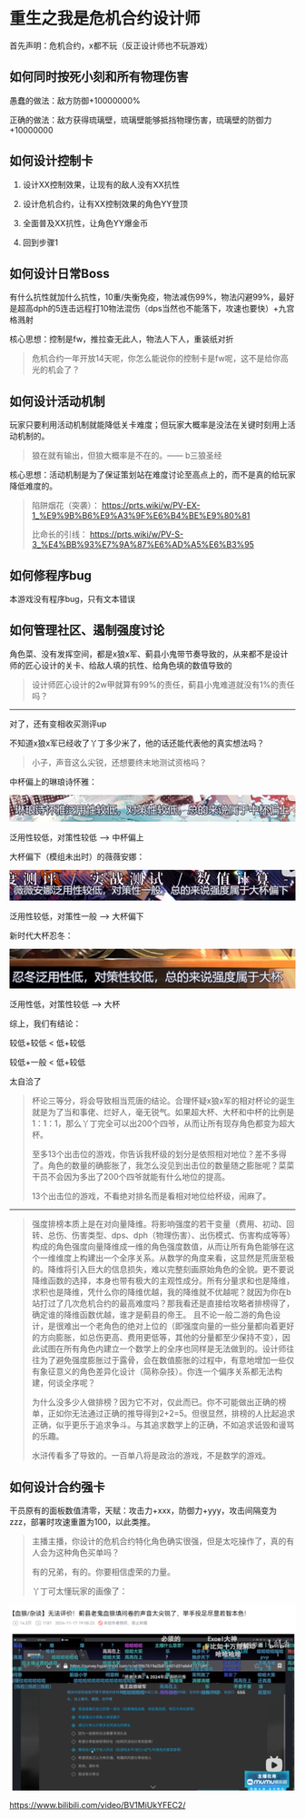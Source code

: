 # 重生之我是危机合约设计师

首先声明：危机合约，x都不玩（反正设计师也不玩游戏）

## 如何同时按死小刻和所有物理伤害

愚蠢的做法：敌方防御+10000000%

正确的做法：敌方获得琉璃壁，琉璃壁能够抵挡物理伤害，琉璃壁的防御力+10000000

## 如何设计控制卡

1. 设计XX控制效果，让现有的敌人没有XX抗性

2. 设计危机合约，让有XX控制效果的角色YY登顶

3. 全面普及XX抗性，让角色YY爆金币

4. 回到步骤1

## 如何设计日常Boss

有什么抗性就加什么抗性，10重/失衡免疫，物法减伤99%，物法闪避99%，最好是超高dph的5连击远程打10物法混伤（dps当然也不能落下，攻速也要快）+九宫格溅射

核心思想：控制是fw，推拉查无此人，物法人下人，重装纸对折

> 危机合约一年开放14天呢，你怎么能说你的控制卡是fw呢，这不是给你高光的机会了？

## 如何设计活动机制

玩家只要利用活动机制就能降低关卡难度；但玩家大概率是没法在关键时刻用上活动机制的。

> 狼在就有输出，但狼大概率是不在的。—— b三狼圣经

核心思想：活动机制是为了保证策划站在难度讨论至高点上的，而不是真的给玩家降低难度的。

> 陷阱烟花（突袭）：
https://prts.wiki/w/PV-EX-1_%E9%9B%B6%E9%A3%9F%E6%B4%BE%E9%80%81
> 
> 比命长的引线：
https://prts.wiki/w/PV-S-3_%E4%BB%93%E7%9A%87%E6%AD%A5%E6%B3%95




## 如何修程序bug

本游戏没有程序bug，只有文本错误

## 如何管理社区、遏制强度讨论

角色菜、没有发挥空间，都是x狼x军、蓟县小鬼带节奏导致的，从来都不是设计师的匠心设计的关卡、给敌人填的抗性、给角色填的数值导致的

> 设计师匠心设计的2w甲就算有99%的责任，蓟县小鬼难道就没有1%的责任吗？

---

对了，还有变相收买测评up

不知道x狼x军已经收了丫丁多少米了，他的话还能代表他的真实想法吗？

> 小子，声音这么尖锐，还想要终末地测试资格吗？

中杯偏上的琳琅诗怀雅：

![1](img/1.png)

泛用性较低，对策性较低 ——> 中杯偏上

大杯偏下（模组未出时）的薇薇安娜：

![2](img/2.png)

泛用性较低，对策性一般 ——> 大杯偏下

新时代大杯忍冬：

![3](img/3.png)

泛用性低，对策性较低 ——> 大杯

综上，我们有结论：

较低+较低 < 低+较低

较低+一般 < 低+较低


太自洽了

> 杯论三等分，将会导致相当荒唐的结论。合理怀疑x狼x军的相对杯论的诞生就是为了当和事佬、烂好人，毫无锐气。如果超大杯、大杯和中杯的比例是1：1：1，那么丫丁完全可以出200个四爷，从而让所有现存角色都变为超大杯。
>
> 至多13个出击位的游戏，你告诉我杯级的划分是依照相对地位？差不多得了。角色的数量的确膨胀了，我怎么没见到出击位的数量随之膨胀呢？菜菜干员不会因为多出了200个四爷就能有什么地位的提高。
>
> 13个出击位的游戏，不看绝对排名而是看相对地位给杯级，闹麻了。

---

> 强度排榜本质上是在对向量降维。将影响强度的若干变量（费用、初动、回转、总伤、伤害类型、dps、dph（物理伤害）、出伤模式、伤害构成等等）构成的角色强度向量降维成一维的角色强度数值，从而让所有角色能够在这个一维维度上构建出一个全序关系。从数学的角度来看，这显然是荒唐至极的。降维将引入巨大的信息损失，难以完整刻画原始角色的全貌。更不要说降维函数的选择，本身也带有极大的主观性成分。所有分量求和也是降维，求积也是降维，凭什么你的降维优越，我的降维就不优越呢？就因为你在b站打过了几次危机合约的最高难度吗？那我看还是直接给攻略者排榜得了，确定谁的降维函数优越，谁才是蓟县的帝王。
且不论一般二游的角色设计，是很难出一个老角色的绝对上位的（即强度向量的一些分量都向着更好的方向膨胀，如总伤更高、费用更低等，其他的分量都至少保持不变），因此试图在所有角色内建立一个数学上的全序也同样是无法做到的。设计师往往为了避免强度膨胀过于露骨，会在数值膨胀的过程中，有意地增加一些仅有象征意义的角色差异化设计（简称杂技）。你连一个偏序关系都无法构建，何谈全序呢？
>
> 为什么没多少人做排榜？因为它不对，仅此而已。你不可能做出正确的榜单，正如你无法通过正确的推导得到2+2=5。但很显然，排榜的人比起追求正确，似乎更乐于追求争斗。与其追求数学上的正确，不如追求诋毁和谩骂的乐趣。
>
> 水浒传看多了导致的。一百单八将是政治的游戏，不是数学的游戏。

## 如何设计合约强卡

干员原有的面板数值清零，天赋：攻击力+xxx，防御力+yyy，攻击间隔变为zzz，部署时攻速重置为100，以此类推。

> 主播主播，你设计的危机合约特化角色确实很强，但是太吃操作了，真的有人会为这种角色买单吗？
>
> 有的兄弟，有的。你要相信虚荣的力量。
>
> 丫丁可太懂玩家的画像了：

![4](img/4.png)

https://www.bilibili.com/video/BV1MiUkYFEC2/

